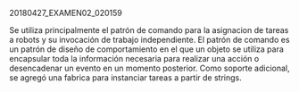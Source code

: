 20180427_EXAMEN02_020159

Se utiliza principalmente el patrón de comando para la asignacion de tareas a robots y su invocación de trabajo independiente. El patrón de comando es un patrón de diseño de comportamiento en el que un objeto se utiliza para encapsular toda la información necesaria para realizar una acción o desencadenar un evento en un momento posterior. Como soporte adicional, se agregó una fabrica para instanciar tareas a partir de strings.